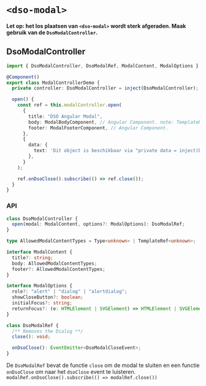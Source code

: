 # `<dso-modal>`

**Let op: het los plaatsen van `<dso-modal>` wordt sterk afgeraden. Maak gebruik van de `DsoModalController`.**

## DsoModalController

```typescript
import { DsoModalController, DsoModalRef, ModalContent, ModalOptions } from "@dso-toolkit/angular";

@Component()
export class ModalControllerDemo {
  private controller: DsoModalController = inject(DsoModalController);

  open() {
    const ref = this.modalController.open(
      {
        title: "DSO Angular Modal",
        body: ModalBodyComponent, // Angular Component. note: TemplateRef's are also allowed.
        footer: ModalFooterComponent, // Angular Component.
      },
      {
        data: {
          text: 'Dit object is beschikbaar via "private data = inject(DIALOG_DATA)" binnen bijvoorbeeld ModalBodyComponent',
        },
      }
    );

    ref.onDsoClose().subscribe(() => ref.close());
  }
}
```

### API

```typescript
class DsoModalController {
  open(modal: ModalContent, options?: ModalOptions): DsoModalRef;
}

type AllowedModalContentTypes = Type<unknown> | TemplateRef<unknown>;

interface ModalContent {
  title?: string;
  body: AllowedModalContentTypes;
  footer?: AllowedModalContentTypes;
}

interface ModalOptions {
  role?: "alert" | "dialog" | "alertdialog";
  showCloseButton?: boolean;
  initialFocus?: string;
  returnFocus?: (e: HTMLElement | SVGElement) => HTMLElement | SVGElement | string | false;
}

class DsoModalRef {
  /** Removes the Dialog **/
  close(): void;

  onDsoClose(): EventEmitter<DsoModalCloseEvent>;
}
```

De `DsoModalRef` bevat de functie `close` om de modal te sluiten en een functie `onDsoClose` om naar het `dsoClose` event te luisteren. `modalRef.onDsoClose().subscribe(() => modalRef.close())`
